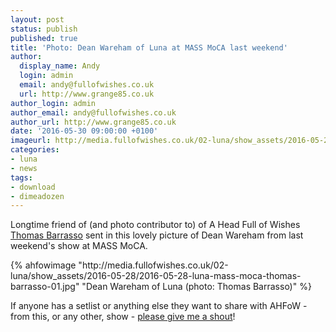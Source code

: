 ```yaml
---
layout: post
status: publish
published: true
title: 'Photo: Dean Wareham of Luna at MASS MoCA last weekend'
author:
  display_name: Andy
  login: admin
  email: andy@fullofwishes.co.uk
  url: http://www.grange85.co.uk
author_login: admin
author_email: andy@fullofwishes.co.uk
author_url: http://www.grange85.co.uk
date: '2016-05-30 09:00:00 +0100'
imageurl: http://media.fullofwishes.co.uk/02-luna/show_assets/2016-05-28/2016-05-28-luna-mass-moca-thomas-barrasso-01.jpg
categories:
- luna
- news
tags: 
- download
- dimeadozen
---
```

<p class="lead">Longtime friend of (and photo contributor to) of A Head Full of Wishes <a href="http://www.nebulastudios.smugmug.com/">Thomas Barrasso</a> sent in this lovely picture of Dean Wareham from last weekend's show at MASS MoCA.</p>
{% ahfowimage "http://media.fullofwishes.co.uk/02-luna/show_assets/2016-05-28/2016-05-28-luna-mass-moca-thomas-barrasso-01.jpg" "Dean Wareham of Luna (photo: Thomas Barrasso)" %}
<p>If anyone has a setlist or anything else they want to share with AHFoW - from this, or any other, show - <a href="http://www.fullofwishes.co.uk/about/">please give me a shout</a>!</p>